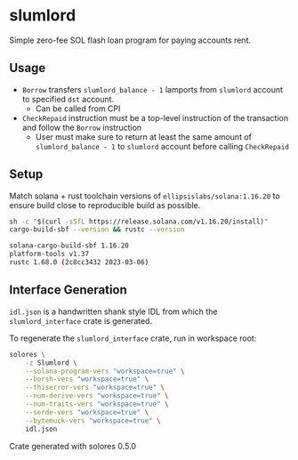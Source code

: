 # slumlord

Simple zero-fee SOL flash loan program for paying accounts rent.

## Usage

- `Borrow` transfers `slumlord_balance - 1` lamports from `slumlord` account to specified `dst` account.
  - Can be called from CPI
- `CheckRepaid` instruction must be a top-level instruction of the transaction and follow the `Borrow` instruction
  - User must make sure to return at least the same amount of `slumlord_balance - 1` to `slumlord` account before calling `CheckRepaid`

## Setup

Match solana + rust toolchain versions of `ellipsislabs/solana:1.16.20` to ensure build close to reproducible build as possible.

```sh
sh -c "$(curl -sSfL https://release.solana.com/v1.16.20/install)"
cargo-build-sbf --version && rustc --version

solana-cargo-build-sbf 1.16.20
platform-tools v1.37
rustc 1.68.0 (2c8cc3432 2023-03-06)
```

## Interface Generation

`idl.json` is a handwritten shank style IDL from which the `slumlord_interface` crate is generated.

To regenerate the `slumlord_interface` crate, run in workspace root:

```sh
solores \
    -z Slumlord \
    --solana-program-vers "workspace=true" \
    --borsh-vers "workspace=true" \
    --thiserror-vers "workspace=true" \
    --num-derive-vers "workspace=true" \
    --num-traits-vers "workspace=true" \
    --serde-vers "workspace=true" \
    --bytemuck-vers "workspace=true" \
    idl.json
```

Crate generated with solores 0.5.0
